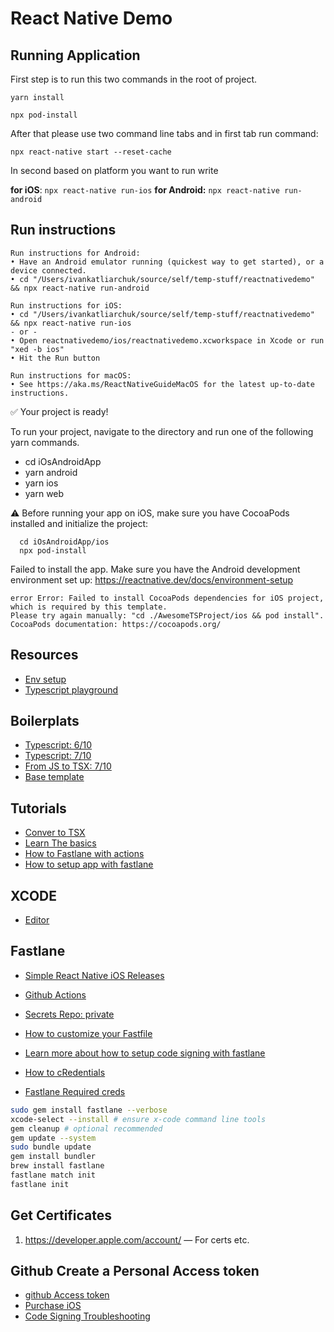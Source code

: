 # React Native Demo

## Running Application

First step is to run this two commands in the root of project.

`yarn install`

`npx pod-install`

After that please use two command line tabs and in first tab run command:

`npx react-native start --reset-cache`

In second based on platform you want to run write

**for iOS**: `npx react-native run-ios`
**for Android:** `npx react-native run-android`

## Run instructions

```
Run instructions for Android:
• Have an Android emulator running (quickest way to get started), or a device connected.
• cd "/Users/ivankatliarchuk/source/self/temp-stuff/reactnativedemo" && npx react-native run-android

Run instructions for iOS:
• cd "/Users/ivankatliarchuk/source/self/temp-stuff/reactnativedemo" && npx react-native run-ios
- or -
• Open reactnativedemo/ios/reactnativedemo.xcworkspace in Xcode or run "xed -b ios"
• Hit the Run button

Run instructions for macOS:
• See https://aka.ms/ReactNativeGuideMacOS for the latest up-to-date instructions.
```

✅ Your project is ready!

To run your project,  navigate to the directory and run one of the following yarn commands.

- cd iOsAndroidApp
- yarn android
- yarn ios
- yarn web

⚠️  Before running your app on iOS, make sure you have CocoaPods installed and initialize the project:

```
  cd iOsAndroidApp/ios
  npx pod-install
```

Failed to install the app. Make sure you have the Android development environment set up: https://reactnative.dev/docs/environment-setup

```
error Error: Failed to install CocoaPods dependencies for iOS project, which is required by this template.
Please try again manually: "cd ./AwesomeTSProject/ios && pod install".
CocoaPods documentation: https://cocoapods.org/
```

## Resources

- [Env setup](https://reactnative.dev/docs/environment-setup)
- [Typescript playground](https://www.typescriptlang.org/play)

## Boilerplats

- [Typescript: 6/10](https://github.com/AmitM30/react-native-typescript-boilerplate)
- [Typescript: 7/10](https://github.com/NewBieBR/typescript-react-native-starter)
- [From JS to TSX: 7/10](https://github.com/thmsgbrt/Javascript-to-TypeScript-guide)
- [Base template](https://github.com/react-native-community/react-native-template-typescript/blob/master/template/App.tsx)

## Tutorials

- [Conver to TSX](https://medium.com/swlh/convert-your-javascript-react-app-to-typescript-the-easy-guide-631592dc1876)
- [Learn The basics](https://reactnative.dev/docs/tutorial)
- [How to Fastlane with actions](https://www.rootstrap.com/blog/how-to-automate-ios-app-builds-using-fastlane-github/)
- [How to setup app with fastlane](https://shift.infinite.red/simple-react-native-ios-releases-4c28bb53a97b)

## XCODE

- [Editor](https://www.avanderlee.com/xcode/xcode-assistant-editor/#:~:text=You%20can%20open%20the%20editor,Xcode%20menu%20Editor%20%2D%3E%20Assisant%20.)

## Fastlane

- [Simple React Native iOS Releases](https://shift.infinite.red/simple-react-native-ios-releases-4c28bb53a97b)
- [Github Actions](https://www.rootstrap.com/blog/how-to-automate-ios-app-builds-using-fastlane-github/)
- [Secrets Repo: private](https://github.com/ik-workshop/reactnativedemo-secrets)

- [How to customize your Fastfile ](https://docs.fastlane.tools/actions)
- [Learn more about how to setup code signing with fastlane](https://docs.fastlane.tools/codesigning/getting-started/)
- [How to cRedentials](https://github.com/fastlane/fastlane/tree/master/credentials_manager)
- [Fastlane Required creds](https://docs.fastlane.tools/best-practices/continuous-integration/#spaceauth)


```bash
sudo gem install fastlane --verbose
xcode-select --install # ensure x-code command line tools
gem cleanup # optional recommended
gem update --system
sudo bundle update
gem install bundler
brew install fastlane
fastlane match init
fastlane init
```

## Get Certificates

1. https://developer.apple.com/account/ — For certs etc.

## Github Create a Personal Access token

- [github Access token](https://docs.github.com/en/github/authenticating-to-github/creating-a-personal-access-token)
- [Purchase iOS](https://developer.apple.com/support/purchase-activation/)
- [Code Signing Troubleshooting](https://github.com/fastlane/fastlane/issues/9041)

